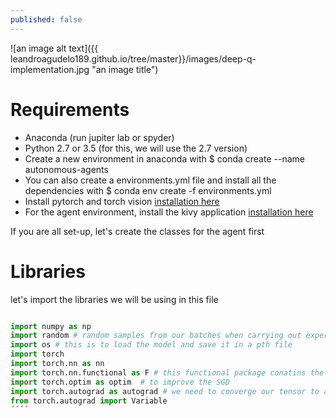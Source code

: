 ```yaml
---
published: false
---
```




![an image alt text]({{ leandroagudelo189.github.io/tree/master}}/images/deep-q-implementation.jpg "an image title")


# Requirements

- Anaconda (run jupiter lab or spyder)
- Python 2.7 or 3.5 (for this, we will use the 2.7 version)
- Create a new environment in anaconda with $ conda create --name autonomous-agents
- You can also create a environments.yml file and install all the dependencies with $ conda env create -f environments.yml
- Install pytorch and torch vision [installation here](http://pytorch.org/)
- For the agent environment, install the kivy application [installation here](https://kivy.org/#home)

If you are all set-up, let's create the classes for the agent first

# Libraries

let's import the libraries we will be using in this file

```python

import numpy as np
import random # random samples from our batches when carrying out experience replay
import os # this is to load the model and save it in a pth file
import torch  
import torch.nn as nn
import torch.nn.functional as F # this functional package conatins the different functions we will use when implementing the NN
import torch.optim as optim  # to improve the SGD
import torch.autograd as autograd # we need to converge our tensor to a variable that containg our gradients
from torch.autograd import Variable
´´´´
